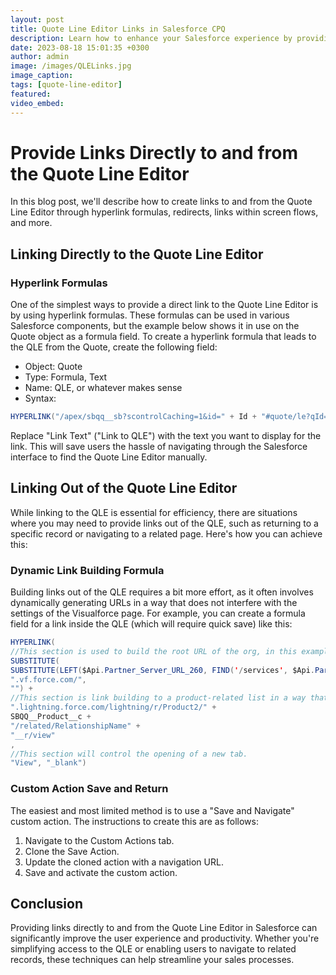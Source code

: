 ```yaml
---
layout: post
title: Quote Line Editor Links in Salesforce CPQ
description: Learn how to enhance your Salesforce experience by providing direct links to and from the Quote Line Editor (QLE). Streamline your sales processes, save time, and improve user productivity with hyperlink formulas, redirects, dynamic link building, and screen flows. 
date: 2023-08-18 15:01:35 +0300
author: admin
image: /images/QLELinks.jpg
image_caption: 
tags: [quote-line-editor]
featured:
video_embed: 
---
```

# Provide Links Directly to and from the Quote Line Editor

In this blog post, we'll describe how to create links to and from the Quote Line Editor through hyperlink formulas, redirects, links within screen flows, and more.

## Linking Directly to the Quote Line Editor

### Hyperlink Formulas
One of the simplest ways to provide a direct link to the Quote Line Editor is by using hyperlink formulas. These formulas can be used in various Salesforce components, but the example below shows it in use on the Quote object as a formula field. To create a hyperlink formula that leads to the QLE from the Quote, create the following field:

- Object: Quote
- Type: Formula, Text
- Name: QLE, or whatever makes sense
- Syntax:

```java
HYPERLINK("/apex/sbqq__sb?scontrolCaching=1&id=" + Id + "#quote/le?qId=" + Id, "Link to QLE")
```

Replace "Link Text" ("Link to QLE") with the text you want to display for the link. This will save users the hassle of navigating through the Salesforce interface to find the Quote Line Editor manually.

## Linking Out of the Quote Line Editor

While linking to the QLE is essential for efficiency, there are situations where you may need to provide links out of the QLE, such as returning to a specific record or navigating to a related page. Here's how you can achieve this:

### Dynamic Link Building Formula
Building links out of the QLE requires a bit more effort, as it often involves dynamically generating URLs in a way that does not interfere with the settings of the Visualforce page. For example, you can create a formula field for a link inside the QLE (which will require quick save) like this:

```java
HYPERLINK(
//This section is used to build the root URL of the org, in this example when the formula finds "--sbqq," it will remove the rest of the URL. I suggest you adjust this part to fit your org's namespace or use another method to provide the root URL of the org.
SUBSTITUTE(
SUBSTITUTE(LEFT($Api.Partner_Server_URL_260, FIND('/services', $Api.Partner_Server_URL_260)), "--sbqq", ""),
".vf.force.com/",
"") +
//This section is link building to a product-related list in a way that does not interfere with how links are rendered in the QLE.
".lightning.force.com/lightning/r/Product2/" +
SBQQ__Product__c +
"/related/RelationshipName" +
"__r/view"
,
//This section will control the opening of a new tab.
"View", "_blank")
```

### Custom Action Save and Return
The easiest and most limited method is to use a "Save and Navigate" custom action. The instructions to create this are as follows:
1. Navigate to the Custom Actions tab.
2. Clone the Save Action.
3. Update the cloned action with a navigation URL.
4. Save and activate the custom action.

## Conclusion

Providing links directly to and from the Quote Line Editor in Salesforce can significantly improve the user experience and productivity. Whether you're simplifying access to the QLE or enabling users to navigate to related records, these techniques can help streamline your sales processes.
